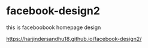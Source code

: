 # facebook-design2
this is faceboobook homepage design

 https://harjindersandhu18.github.io/facebook-design2/